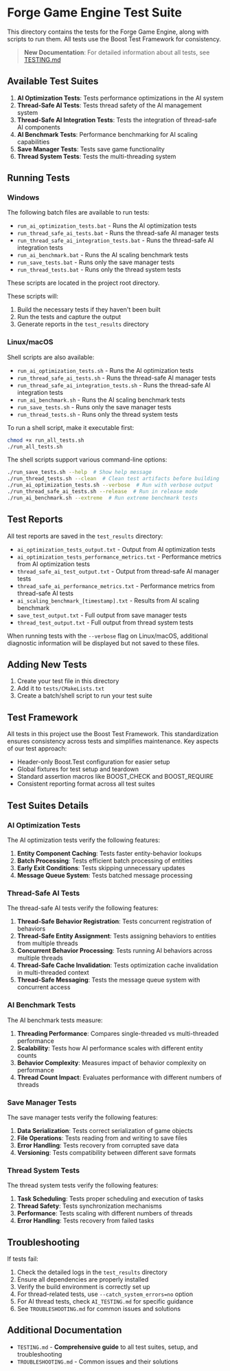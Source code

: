 # Forge Game Engine Test Suite

This directory contains the tests for the Forge Game Engine, along with scripts to run them. All tests use the Boost Test Framework for consistency.

> **New Documentation**: For detailed information about all tests, see [TESTING.md](TESTING.md)

## Available Test Suites

1. **AI Optimization Tests**: Tests performance optimizations in the AI system
2. **Thread-Safe AI Tests**: Tests thread safety of the AI management system
3. **Thread-Safe AI Integration Tests**: Tests the integration of thread-safe AI components
4. **AI Benchmark Tests**: Performance benchmarking for AI scaling capabilities
5. **Save Manager Tests**: Tests save game functionality
6. **Thread System Tests**: Tests the multi-threading system

## Running Tests

### Windows

The following batch files are available to run tests:

- `run_ai_optimization_tests.bat` - Runs the AI optimization tests
- `run_thread_safe_ai_tests.bat` - Runs the thread-safe AI manager tests
- `run_thread_safe_ai_integration_tests.bat` - Runs the thread-safe AI integration tests
- `run_ai_benchmark.bat` - Runs the AI scaling benchmark tests
- `run_save_tests.bat` - Runs only the save manager tests
- `run_thread_tests.bat` - Runs only the thread system tests

These scripts are located in the project root directory.

These scripts will:
1. Build the necessary tests if they haven't been built
2. Run the tests and capture the output
3. Generate reports in the `test_results` directory

### Linux/macOS

Shell scripts are also available:

- `run_ai_optimization_tests.sh` - Runs the AI optimization tests
- `run_thread_safe_ai_tests.sh` - Runs the thread-safe AI manager tests
- `run_thread_safe_ai_integration_tests.sh` - Runs the thread-safe AI integration tests
- `run_ai_benchmark.sh` - Runs the AI scaling benchmark tests
- `run_save_tests.sh` - Runs only the save manager tests
- `run_thread_tests.sh` - Runs only the thread system tests

To run a shell script, make it executable first:

```bash
chmod +x run_all_tests.sh
./run_all_tests.sh
```

The shell scripts support various command-line options:

```bash
./run_save_tests.sh --help  # Show help message
./run_thread_tests.sh --clean  # Clean test artifacts before building
./run_ai_optimization_tests.sh --verbose  # Run with verbose output
./run_thread_safe_ai_tests.sh --release  # Run in release mode
./run_ai_benchmark.sh --extreme  # Run extreme benchmark tests
```

## Test Reports

All test reports are saved in the `test_results` directory:

- `ai_optimization_tests_output.txt` - Output from AI optimization tests
- `ai_optimization_tests_performance_metrics.txt` - Performance metrics from AI optimization tests
- `thread_safe_ai_test_output.txt` - Output from thread-safe AI manager tests
- `thread_safe_ai_performance_metrics.txt` - Performance metrics from thread-safe AI tests
- `ai_scaling_benchmark_[timestamp].txt` - Results from AI scaling benchmark
- `save_test_output.txt` - Full output from save manager tests
- `thread_test_output.txt` - Full output from thread system tests

When running tests with the `--verbose` flag on Linux/macOS, additional diagnostic information will be displayed but not saved to these files.

## Adding New Tests

1. Create your test file in this directory
2. Add it to `tests/CMakeLists.txt`
3. Create a batch/shell script to run your test suite

## Test Framework

All tests in this project use the Boost Test Framework. This standardization ensures consistency across tests and simplifies maintenance. Key aspects of our test approach:

- Header-only Boost.Test configuration for easier setup
- Global fixtures for test setup and teardown
- Standard assertion macros like BOOST_CHECK and BOOST_REQUIRE
- Consistent reporting format across all test suites

## Test Suites Details

### AI Optimization Tests

The AI optimization tests verify the following features:

1. **Entity Component Caching**: Tests faster entity-behavior lookups
2. **Batch Processing**: Tests efficient batch processing of entities
3. **Early Exit Conditions**: Tests skipping unnecessary updates
4. **Message Queue System**: Tests batched message processing

### Thread-Safe AI Tests

The thread-safe AI tests verify the following features:

1. **Thread-Safe Behavior Registration**: Tests concurrent registration of behaviors
2. **Thread-Safe Entity Assignment**: Tests assigning behaviors to entities from multiple threads
3. **Concurrent Behavior Processing**: Tests running AI behaviors across multiple threads
4. **Thread-Safe Cache Invalidation**: Tests optimization cache invalidation in multi-threaded context
5. **Thread-Safe Messaging**: Tests the message queue system with concurrent access

### AI Benchmark Tests

The AI benchmark tests measure:

1. **Threading Performance**: Compares single-threaded vs multi-threaded performance
2. **Scalability**: Tests how AI performance scales with different entity counts
3. **Behavior Complexity**: Measures impact of behavior complexity on performance
4. **Thread Count Impact**: Evaluates performance with different numbers of threads

### Save Manager Tests

The save manager tests verify the following features:

1. **Data Serialization**: Tests correct serialization of game objects
2. **File Operations**: Tests reading from and writing to save files
3. **Error Handling**: Tests recovery from corrupted save data
4. **Versioning**: Tests compatibility between different save formats

### Thread System Tests

The thread system tests verify the following features:

1. **Task Scheduling**: Tests proper scheduling and execution of tasks
2. **Thread Safety**: Tests synchronization mechanisms
3. **Performance**: Tests scaling with different numbers of threads
4. **Error Handling**: Tests recovery from failed tasks

## Troubleshooting

If tests fail:

1. Check the detailed logs in the `test_results` directory
2. Ensure all dependencies are properly installed
3. Verify the build environment is correctly set up
4. For thread-related tests, use `--catch_system_errors=no` option
5. For AI thread tests, check `AI_TESTING.md` for specific guidance
6. See `TROUBLESHOOTING.md` for common issues and solutions

## Additional Documentation

- `TESTING.md` - **Comprehensive guide** to all test suites, setup, and troubleshooting
- `TROUBLESHOOTING.md` - Common issues and their solutions
